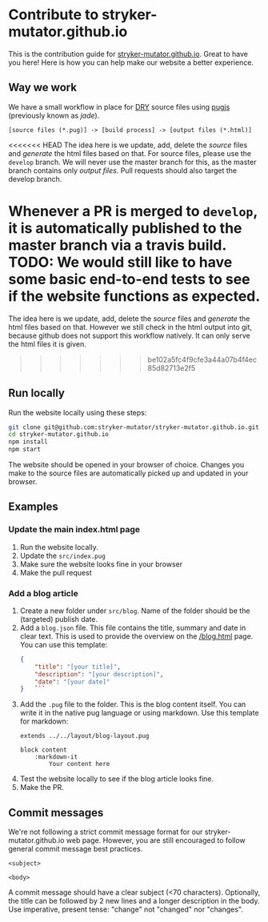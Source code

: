 # Contribute to stryker-mutator.github.io

This is the contribution guide for [stryker-mutator.github.io](https://stryker-mutator.github.io). Great to have you here! Here is how you can help make our website a better experience.

## Way we work

We have a small workflow in place for [DRY](https://en.wikipedia.org/wiki/Don%27t_repeat_yourself) source files using [pugjs](https://pugjs.org) (previously known as _jade_).

```
[source files (*.pug)] -> [build process] -> [output files (*.html)]
``` 

<<<<<<< HEAD
The idea here is we update, add, delete the _source_ files and _generate_ the html files based on that. 
For source files, please use the `develop` branch. We will never use the master branch for this, as the master branch contains only _output files_.
Pull requests should also target the develop branch.

Whenever a PR is merged to `develop`, it is automatically published to the master branch via a travis build. 
TODO: We would still like to have some basic end-to-end tests to see if the website functions as expected.
=======
The idea here is we update, add, delete the _source_ files and _generate_ the html files based on that. However we still check in the html output into git, because github does not support this workflow natively. It can only serve the html files it is given. 
>>>>>>> be102a5fc4f9cfe3a44a07b4f4ec85d82713e2f5

## Run locally

Run the website locally using these steps:

```bash
git clone git@github.com:stryker-mutator/stryker-mutator.github.io.git
cd stryker-mutator.github.io
npm install
npm start
```

The website should be opened in your browser of choice. Changes you make to the source files are automatically picked up and updated in your browser.

## Examples 

### Update the main index.html page

1. Run the website locally.
1. Update the `src/index.pug`
1. Make sure the website looks fine in your browser
1. Make the pull request

### Add a blog article

1. Create a new folder under `src/blog`. Name of the folder should be the (targeted) publish date.
1. Add a `blog.json` file. This file contains the title, summary and date in clear text. This is used to provide the overview on the [/blog.html](http://stryker-mutator.github.io/blog.html) page. You can use this template:
    ```json
    {
        "title": "[your title]",
        "description": "[your description]",
        "date": "[your date]"
    }   ```
1. Add the `.pug` file to the folder. This is the blog content itself. You can write it in the native pug language or using markdown. Use this template for markdown:
    ```pug
    extends ../../layout/blog-layout.pug

    block content
        :markdown-it
            Your content here
    ```
1. Test the website locally to see if the blog article looks fine.
1. Make the PR.

## Commit messages

We're not following a strict commit message format for our stryker-mutator.github.io web page. However, you are still encouraged to follow general commit message best practices. 

```
<subject>
 
<body>
```

A commit message should have a clear subject (<70 characters). Optionally, the title can be followed by 2 new lines and a longer description in the body. Use imperative, present tense: "change" not "changed" nor "changes".